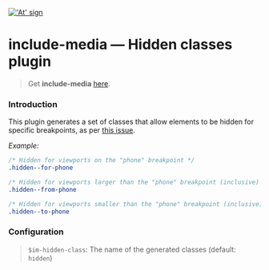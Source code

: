 <a href="http://include-media.com">!['At' sign](http://include-media.com/assets/images/logo.png)</a>

# include-media — Hidden classes plugin

> Get **include-media** [here](https://github.com/eduardoboucas/include-media).

### Introduction

This plugin generates a set of classes that allow elements to be hidden for specific breakpoints, as per [this issue](https://github.com/eduardoboucas/include-media/issues/109#issuecomment-279157208).

*Example:*

```scss
/* Hidden for viewports on the "phone" breakpoint */
.hidden--for-phone

/* Hidden for viewports larger than the "phone" breakpoint (inclusive) */
.hidden--from-phone

/* Hidden for viewports smaller than the "phone" breakpoint (inclusive) */
.hidden--to-phone
```

### Configuration

> `$im-hidden-class`: The name of the generated classes (default: `hidden`)